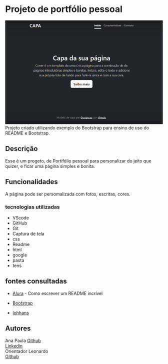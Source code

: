 # Projeto de  portfólio pessoal
![image](img/capa.png)
Projeto criado utilizando exemplo do Bootstrap para ensino de uso do README e Bootstrap. 

## Descrição 
 Esse é um progeto, de Portifólio pessoal para personalizar do jeito que quizer, e ficar uma página simples e bonita.

## Funcionalidades 
A página pode ser persomalizada com fotos, escritas, cores.

### tecnologias utilizadas
* VScode 
* GitHub
* Git 
* Captura de tela
* css 
* Readme
* html 
* google 
* pasta 
* tens

## fontes consultadas

* [Alura](alura.com.br/artigos/escrever-bom-readme#referencias-de-readme) - Como escrever um README incrível  

* [Bootstrap](https://getbootstrap.com/docs/5.0/getting-started/introduction/)  

* [lohhans](https://gist.github.com/lohhans/f8da0b147550df3f96914d3797e9fb89)

## Autores
Ana Paula
[Github](https://github.com/anapaulacd/portiforio_pessoal)  
[Linkedin]()  
Orientador Leonardo  
[Github](https://github.com/LeonardoRochaMarista)  

